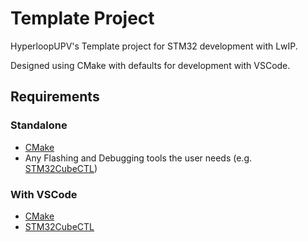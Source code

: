 # Template Project

HyperloopUPV's Template project for STM32 development with LwIP.

Designed using CMake with defaults for development with VSCode.

## Requirements

### Standalone

* [CMake](https://cmake.org/download/)
* Any Flashing and Debugging tools the user needs (e.g. [STM32CubeCTL](https://www.st.com/en/development-tools/stm32cubeclt.html#get-software))

### With VSCode

* [CMake](https://cmake.org/download/)
* [STM32CubeCTL](https://www.st.com/en/development-tools/stm32cubeclt.html#get-software)
